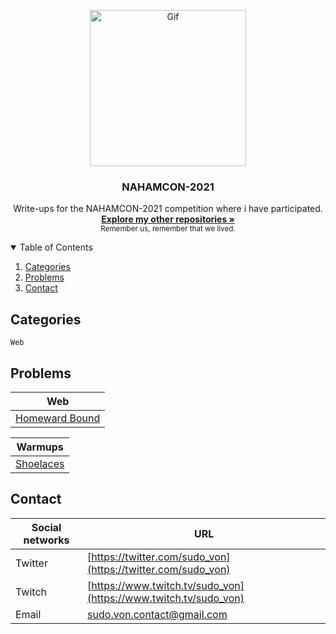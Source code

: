 
<p align="center">
  <a>
    <img src="https://64.media.tumblr.com/1cbfcd848cce1437be5da56e7afd5952/6078e4f1b83c1f32-1d/s540x810/5324c73c1fcc5909a5e67209c91189c5adcc96af.gif" alt="Gif" width="250" height="250">
  </a>

  <h3 align="center">NAHAMCON-2021</h3>

<p align="center">
    Write-ups for the NAHAMCON-2021 competition where i have participated. 
    <br/>
    <a href="https://github.com/sudo-von/capture-the-flag"><strong>Explore my other repositories »</strong></a>
    <br/>
    <small>Remember us, remember that we lived.</small>
  </p>
</p>


<details open="open">
  <summary>Table of Contents</summary>
  <ol>
    <li>
      <a href="#categories">Categories</a>
    </li>
    <li><a href="#problems">Problems</a></li>
    <li><a href="#contact">Contact</a></li>
  </ol>
</details>

## Categories

```
Web
```

## Problems
| Web  |
| ------------- |
| [Homeward Bound](https://github.com/sudo-von/capture-the-flag/tree/master/NAHAMCON-2021/Web/HomewardBound/README.md)|

| Warmups  |
| ------------- |
| [Shoelaces](https://github.com/sudo-von/capture-the-flag/tree/master/NAHAMCON-2021/Warmups/shoelaces/README.md)|


<!-- CONTACT -->
## Contact

| Social networks  | URL |
| ------------- | -------- |
| Twitter | [https://twitter.com/sudo_von](https://twitter.com/sudo_von) |
| Twitch | [https://www.twitch.tv/sudo_von](https://www.twitch.tv/sudo_von) |
| Email | sudo.von.contact@gmail.com |
